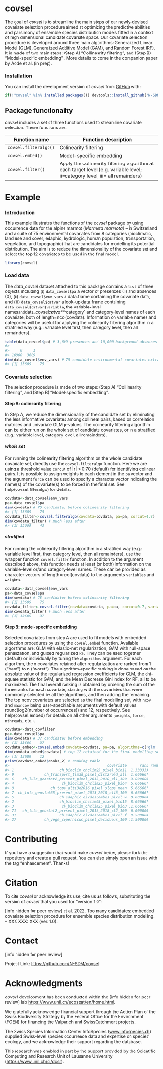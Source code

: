 
<!-- README.md is generated from README.Rmd. Please edit that file -->

# covsel

The goal of *covsel* is to streamline the main steps of our
newly-devised covariate selection procedure aimed at optimizing the
predictive abilities and parsimony of ensemble species distribution
models fitted in a context of high dimensional candidate covariate
space. Our covariate selection procedure is developed around three main
algorithms: Generalized Linear Model (GLM), Generalized Additive Model
(GAM), and Random Forest (RF). It is made of two main steps: (Step A)
“Collinearity filtering”, and (Step B) “Model-specific embedding” . More
details to come in the companion paper by Adde et al. (in prep).

### Installation

You can install the development version of *covsel* from
[GitHub](https://github.com/) with:

``` r
if(!"covsel" %in% installed.packages()) devtools::install_github("N-SDM/covsel", auth_token = "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")
```

## Package functionality

*covsel* includes a set of three functions used to streamline
covariate selection. These functions are:

| Function name         | Function description                                                                                                         |
|-----------------------|------------------------------------------------------------------------------------------------------------------------------|
| `covsel.filteralgo()` | Colinearity filtering                                                                                                        |
| `covsel.embed()`      | Model-specific embedding                                                                                                     |
| `covsel.filter()`     | Apply the colinearity filtering algorithm at each target level (e.g. variable level; ii=category level; iii= all remainders) |

# Example

### Introduction

This example illustrates the functions of the *covsel* package by using
occurrence data for the alpine marmot (*Marmota marmota) –* in
Switzerland and a suite of 75 environmental covariates from 8 categories
(bioclimatic, land use and cover, edaphic, hydrologic, human population,
transportation, vegetation, and topographic) that are candidates for
modelling its potential distribution. The aim is to reduce the
dimensionality of the covariate set and select the top 12 covariates to
be used in the final model.

``` r
library(covsel)
```

### Load data

The *data_covsel* dataset attached to this package contains a `list` of
three objects including (i) `data_covsel$pa` a vector of presences (1)
and absences (0), (ii) `data_covsel$env_vars` a data.frame containing
the covariate data, and (iii) `data_covsel$catvar` a look-up data.frame
containing `data_covsel$catvar$variable`, the variable-level
names`and`data_covsel*c**a**t**v**a**r*category\` and category-level
names of each covariate, both of length=ncol(covdata). Information on
variable names and categories will be useful for applying the
colinearity filtering algorithm in a stratified way (e.g.: variable
level first, then category level, then all remainders).

``` r
table(data_covsel$pa) # 3,609 presences and 10,000 background absences
#> 
#>     0     1 
#> 10000  3609
dim(data_covsel$env_vars) # 75 candidate environmental covariates extracted at each of the 3,609 + 10,000 points
#> [1] 13609    75
```

### Covariate selection

The selection procedure is made of two steps: (Step A) “Collinearity
filtering”, and (Step B) “Model-specific embedding”.

#### Step A: colinearity filtering

In Step A, we reduce the dimensionality of the candidate set by
eliminating the less informative covariates among collinear pairs, based
on correlation matrices and univariate GLM p-values. The colinearity
filtering algorithm can be either run on the whole set of candidate
covariates, or in a stratified (e.g.: variable level, category level,
all remainders).

##### whole set

For running the colinearity filtering algorithm on the whole candidate
covariate set, directly use the `covsel.filteralgo` function. Here we
are using a threshold value `corcut` of \|r\| \< 0.70 (default) for
identifying colinear pairs. It is possible to assign weights to each
element in the `pa` vector and the argument `force` can be used to
specify a character vector indicating the name(s) of the covariate(s) to
be forced in the final set. See help(covsel.filteralgo) for details.

``` r
covdata<-data_covsel$env_vars
pa<-data_covsel$pa
dim(covdata) # 75 candidates before colinearity filtering
#> [1] 13609    75
covdata_filter<-covsel.filteralgo(covdata=covdata, pa=pa, corcut=0.7)
dim(covdata_filter) # much less after
#> [1] 13609    45
```

##### stratified

For running the colinearity filtering algorithm in a stratified way
(e.g.: variable level first, then category level, then all remainders),
use the wrapper function `covsel.filter` function. In addition to the
argument described above, this function needs at least (or both)
information on the variable-level or/and category-level names. These can
be provided as character vectors of length=ncol(covdata) to the
arguments `variables` and `weights`.

``` r
covdata<-data_covsel$env_vars
pa<-data_covsel$pa
dim(covdata) # 75 candidates before colinearity filtering
#> [1] 13609    75
covdata_filter<-covsel.filter(covdata=covdata, pa=pa, corcut=0.7, variables=data_covsel$catvar$variable, categories=data_covsel$catvar$category)
dim(covdata_filter) # much less after
#> [1] 13609    37
```

#### Step B: model-specific embedding

Selected covariates from step A are used to fit models with embedded
selection procedures by using the `covsel.embed` function. Available
algorithms are: GLM with elastic-net regularization, GAM with null-space
penalization, and guided regularized RF. They can be used together
(default) or individually by tuning the `algorithms` argument. For each
algorithm, the n covariates retained after regularization are ranked
from 1 (“best”) to n (“worst”). The algorithm-specific ranking is done
based on the absolute value of the regularized regression coefficients
for GLM, the chi-square statistic for GAM, and the Mean Decrease Gini
index for RF, all to be maximized. The final overall ranking is obtained
by ordering the sum of the three ranks for each covariate, starting with
the covariates that were commonly selected by all the algorithms, and
then adding the remaining. The top ncov covariates are selected as the
final modelling set, with `ncov` and `maxncov` being user-specifiable
arguments with default values round(log2(number of occurrences)) and 12,
respectively. See help(covsel.embed) for details on all other arguments
(`weights`, `force`, `nthreads`, etc.).

``` r
covdata<-data_covfilter
pa<-data_covsel$pa
dim(covdata) # 37 candidates before embedding
#> [1] 13609    37
covdata_embed<-covsel.embed(covdata=covdata, pa=pa, algorithms=c('glm','gam','rf'), ncov=ceiling(log2(length(which(pa==1)))), maxncov=12) # takes some time
dim(covdata_embed$covdata) # top 12 retained for the final modelling set
#> [1] 13609    12
print(covdata_embed$ranks_2) # ranking table
#>                                             covariate      rank rank.f
#> 1                     ch_bioclim_chclim25_pixel_bio11  1.333333      1
#> 9              ch_transport_tlm3d_pixel_dist2road_all  1.666667      2
#> 6    ch_lulc_geostat2_present_pixel_2013_2018_cl1_100  3.000000      3
#> 4                      ch_bioclim_chclim25_pixel_bio4  5.666667      4
#> 8                 ch_topo_alti3d2016_pixel_slope_mean  5.666667      5
#> 7  ch_lulc_geostat65_present_pixel_2013_2018_cl46_100  6.666667      6
#> 5                     ch_edaphic_eivdescombes_pixel_w  8.000000      7
#> 2                     ch_bioclim_chclim25_pixel_bio15  8.666667      8
#> 3                      ch_bioclim_chclim25_pixel_bio3 11.666667      9
#> 71   ch_lulc_geostat2_present_pixel_2013_2018_cl2_100  6.000000     10
#> 31                    ch_edaphic_eivdescombes_pixel_f  9.500000     11
#> 27             ch_vege_copernicus_pixel_deciduous_100 11.500000     12
```

# Contributing

If you have a suggestion that would make *covsel* better, please fork
the repository and create a pull request. You can also simply open an
issue with the tag “enhancement”. Thanks!

# Citation

To cite *covsel* or acknowledge its use, cite us as follows,
substituting the version of *covsel* that you used for “version 1.0”:

\[info hidden for peer review\] et al. 2022. Too many candidates:
embedded covariate selection procedure for ensemble species distribution
modelling. – XXX XXX: XXX (ver. 1.0).

# Contact

\[info hidden for peer review\]

Project Link: <https://github.com/N-SDM/covsel>

# Acknowledgments

*covsel* development has been conducted within the \[info hidden for
peer review\] lab <https://www.unil.ch/ecospat/en/home.html>.

We gratefully acknowledge financial support through the Action Plan of
the Swiss Biodiversity Strategy by the Federal Office for the
Environment (FOEN) for financing the Valpar.ch and SwissCatchment
projects.

The Swiss Species Information Center InfoSpecies (www.infospecies.ch)
supplied Swiss-level species occurrence data and expertise on species’
ecology, and we acknowledge their support regarding the database.

This research was enabled in part by the support provided by the
Scientific Computing and Research Unit of Lausanne University
(<https://www.unil.ch/ci/dcsr>).
